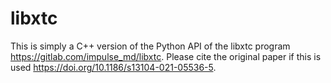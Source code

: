 # libxtc
This is simply a C++ version of the Python API of the libxtc program https://gitlab.com/impulse_md/libxtc.
Please cite the original paper if this is used https://doi.org/10.1186/s13104-021-05536-5.

